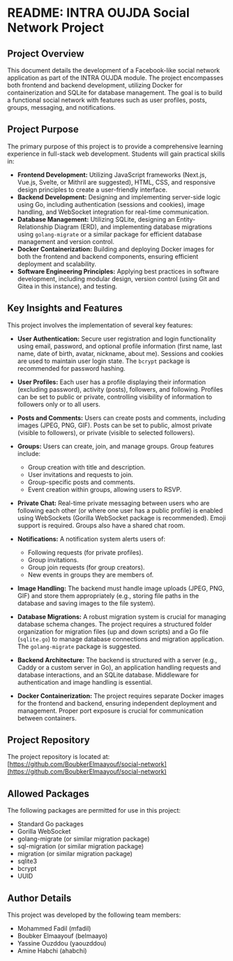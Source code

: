 # README: INTRA OUJDA Social Network Project

## Project Overview

This document details the development of a Facebook-like social network application as part of the INTRA OUJDA module.  The project encompasses both frontend and backend development, utilizing Docker for containerization and SQLite for database management.  The goal is to build a functional social network with features such as user profiles, posts, groups, messaging, and notifications.

## Project Purpose

The primary purpose of this project is to provide a comprehensive learning experience in full-stack web development. Students will gain practical skills in:

- **Frontend Development:** Utilizing JavaScript frameworks (Next.js, Vue.js, Svelte, or Mithril are suggested), HTML, CSS, and responsive design principles to create a user-friendly interface.
- **Backend Development:** Designing and implementing server-side logic using Go, including authentication (sessions and cookies), image handling, and WebSocket integration for real-time communication.
- **Database Management:** Utilizing SQLite, designing an Entity-Relationship Diagram (ERD), and implementing database migrations using `golang-migrate` or a similar package for efficient database management and version control.
- **Docker Containerization:** Building and deploying Docker images for both the frontend and backend components, ensuring efficient deployment and scalability.
- **Software Engineering Principles:** Applying best practices in software development, including modular design, version control (using Git and Gitea in this instance), and testing.


## Key Insights and Features

This project involves the implementation of several key features:

- **User Authentication:**  Secure user registration and login functionality using email, password, and optional profile information (first name, last name, date of birth, avatar, nickname, about me).  Sessions and cookies are used to maintain user login state.  The `bcrypt` package is recommended for password hashing.

- **User Profiles:**  Each user has a profile displaying their information (excluding password), activity (posts), followers, and following. Profiles can be set to public or private, controlling visibility of information to followers only or to all users.

- **Posts and Comments:** Users can create posts and comments, including images (JPEG, PNG, GIF).  Posts can be set to public, almost private (visible to followers), or private (visible to selected followers).

- **Groups:** Users can create, join, and manage groups.  Group features include:
    - Group creation with title and description.
    - User invitations and requests to join.
    - Group-specific posts and comments.
    - Event creation within groups, allowing users to RSVP.

- **Private Chat:** Real-time private messaging between users who are following each other (or where one user has a public profile) is enabled using WebSockets (Gorilla WebSocket package is recommended).  Emoji support is required.  Groups also have a shared chat room.

- **Notifications:**  A notification system alerts users of:
    - Following requests (for private profiles).
    - Group invitations.
    - Group join requests (for group creators).
    - New events in groups they are members of.

- **Image Handling:** The backend must handle image uploads (JPEG, PNG, GIF) and store them appropriately (e.g., storing file paths in the database and saving images to the file system).

- **Database Migrations:**  A robust migration system is crucial for managing database schema changes.  The project requires a structured folder organization for migration files (up and down scripts) and a Go file (`sqlite.go`) to manage database connections and migration application.  The `golang-migrate` package is suggested.

- **Backend Architecture:** The backend is structured with a server (e.g., Caddy or a custom server in Go), an application handling requests and database interactions, and an SQLite database.  Middleware for authentication and image handling is essential.

- **Docker Containerization:**  The project requires separate Docker images for the frontend and backend, ensuring independent deployment and management.  Proper port exposure is crucial for communication between containers.


## Project Repository

The project repository is located at: [https://github.com/BoubkerElmaayouf/social-network](https://github.com/BoubkerElmaayouf/social-network)


## Allowed Packages

The following packages are permitted for use in this project:

- Standard Go packages
- Gorilla WebSocket
- golang-migrate (or similar migration package)
- sql-migration (or similar migration package)
- migration (or similar migration package)
- sqlite3
- bcrypt
- UUID


## Author Details

This project was developed by the following team members:

- Mohammed Fadil (mfadil)
- Boubker Elmaayouf (belmaayo)
- Yassine Ouzddou (yaouzddou)
- Amine Habchi (ahabchi)


